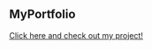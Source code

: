 ## MyPortfolio
 <p>
    <a href="https://mateusquintanilha.vercel.app" target="_blank">Click here and check out my project!</a>
 </p>
